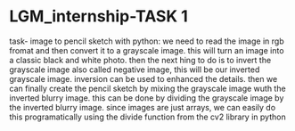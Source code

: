 # LGM_internship-TASK 1
task- image to pencil sketch with python: we need to read the image in rgb fromat and then convert it to a grayscale image. this will turn an image into a classic black and white photo. then the next hing to do is to invert the grayscale image also called negative image, this will be our inverted grayscale image. inversion can be used to enhanced the details. then we can finally create the pencil sketch by mixing the grayscale image wuth the inverted blurry image. this can be done by dividing the grayscale image by the inverted blurry image. since images are just arrays, we can easily do this programatically using the divide function from the cv2 library in python
